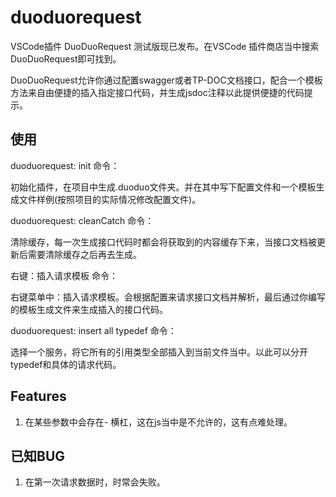 # duoduorequest

VSCode插件 DuoDuoRequest 测试版现已发布。在VSCode 插件商店当中搜索DuoDuoRequest即可找到。

DuoDuoRequest允许你通过配置swagger或者TP-DOC文档接口，配合一个模板方法来自由便捷的插入指定接口代码，并生成jsdoc注释以此提供便捷的代码提示。

## 使用

duoduorequest: init 命令：

初始化插件，在项目中生成.duoduo文件夹。并在其中写下配置文件和一个模板生成文件样例(按照项目的实际情况修改配置文件)。

duoduorequest: cleanCatch 命令：

清除缓存，每一次生成接口代码时都会将获取到的内容缓存下来，当接口文档被更新后需要清除缓存之后再去生成。

右键：插入请求模板 命令：

右键菜单中：插入请求模板。会根据配置来请求接口文档并解析，最后通过你编写的模板生成文件来生成插入的接口代码。

duoduorequest: insert all typedef 命令：

选择一个服务，将它所有的引用类型全部插入到当前文件当中。以此可以分开typedef和具体的请求代码。

## Features

1. 在某些参数中会存在- 横杠，这在js当中是不允许的，这有点难处理。

## 已知BUG

1. 在第一次请求数据时，时常会失败。

